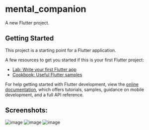 # mental_companion

A new Flutter project.

## Getting Started

This project is a starting point for a Flutter application.

A few resources to get you started if this is your first Flutter project:

- [Lab: Write your first Flutter app](https://docs.flutter.dev/get-started/codelab)
- [Cookbook: Useful Flutter samples](https://docs.flutter.dev/cookbook)

For help getting started with Flutter development, view the
[online documentation](https://docs.flutter.dev/), which offers tutorials,
samples, guidance on mobile development, and a full API reference.

## Screenshots:

![image](https://user-images.githubusercontent.com/75426551/210200676-69531449-2cbc-4fc5-ab1a-31a0ffa0f643.png)
![image](https://user-images.githubusercontent.com/75426551/210095943-d9a7bd7f-1c6a-4e63-bcf2-70bb3dd6ce19.png)
![image](https://user-images.githubusercontent.com/75426551/210164158-acf60d89-873f-4639-8182-12ce127b53c3.png)
